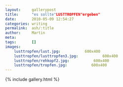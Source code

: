 ```yaml
---
layout:     gallerypost
title:      "es sollte"LUSTTROPFEN"ergeben"
date:       2010-05-09 12:54:27
categories: writing
permalink:  ash/:title
author:     Martin
meta:
tags:       []
images:
    lusttropfen/lust.jpg:           600x400
    lusttropfen/lusttropfen3.jpg:           600x400
    lusttropfen/rehkopf2.jpg:           600x400
    lusttropfen/tropfen.jpg:           600x400
---
```


{% include gallery.html %}
